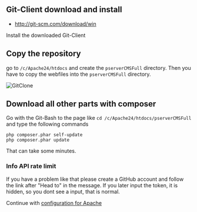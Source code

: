 ## Git-Client download and install

 - http://git-scm.com/download/win

Install the downloaded Git-Client

## Copy the repository

go to `/c/Apache24/htdocs` and create the `pserverCMSFull` directory.
Then you have to copy the webfiles into the `pserverCMSFull` directory.

![GitClone](https://raw.githubusercontent.com/kokspflanze/PServerCMS/master/docs/images/COPY.png?raw=true)
 
## Download all other parts with composer

Go with the Git-Bash to the page like `cd /c/Apache24/htdocs/pserverCMSFull` and type the following commands

```shell
php composer.phar self-update
php composer.phar update
```

That can take some minutes.
  
### Info API rate limit

 If you have a problem like that please create a GitHub account and follow the link after "Head to" in the message.
 If you later input the token, it is hidden, so you dont see a input, that is normal. 
 
Continue with [configuration for Apache](/install/windows-setup/APACHE-CONFIG.md)